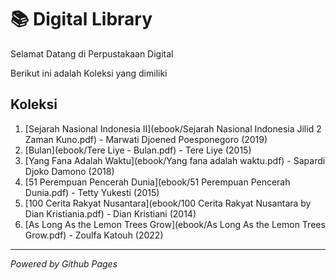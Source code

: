 # 📚 Digital Library

Selamat Datang di Perpustakaan Digital

Berikut ini adalah Koleksi yang dimiliki
## Koleksi

1. [Sejarah Nasional Indonesia II](ebook/Sejarah Nasional Indonesia Jilid 2 Zaman Kuno.pdf) - Marwati Djoened Poesponegoro (2019)
2. [Bulan](ebook/Tere Liye - Bulan.pdf) - Tere Liye (2015)
3. [Yang Fana Adalah Waktu](ebook/Yang fana adalah waktu.pdf) - Sapardi Djoko Damono (2018)
4. [51 Perempuan Pencerah Dunia](ebook/51 Perempuan Pencerah Dunia.pdf) - Tetty Yukesti (2015)
5. [100 Cerita Rakyat Nusantara](ebook/100 Cerita Rakyat Nusantara by Dian Kristiania.pdf) - Dian Kristiani (2014)
6. [As Long As the Lemon Trees Grow](ebook/As Long As the Lemon Trees Grow.pdf) - Zoulfa Katouh (2022)

---

*Powered by Github Pages*
